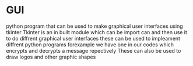 # GUI
python program that can be used to make graphical user interfaces using tkinter
Tkinter is an in built module which can be import can and then use it to do diffrent graphical user interfaces 
these can be used to impleament diffrent python programs
forexample we have one in our codes which encrypts and decrypts a message repectively
These can also be used to draw logos and other graphic shapes
